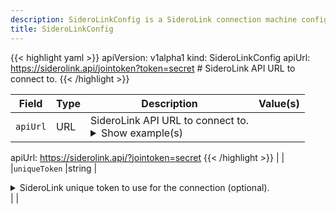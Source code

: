 ```yaml
---
description: SideroLinkConfig is a SideroLink connection machine configuration document.
title: SideroLinkConfig
---
```


<!-- markdownlint-disable -->









{{< highlight yaml >}}
apiVersion: v1alpha1
kind: SideroLinkConfig
apiUrl: https://siderolink.api/jointoken?token=secret # SideroLink API URL to connect to.
{{< /highlight >}}


| Field | Type | Description | Value(s) |
|-------|------|-------------|----------|
|`apiUrl` |URL |SideroLink API URL to connect to. <details><summary>Show example(s)</summary>{{< highlight yaml >}}
apiUrl: https://siderolink.api/?jointoken=secret
{{< /highlight >}}</details> | |
|`uniqueToken` |string |<details><summary>SideroLink unique token to use for the connection (optional).</summary><br />This value is overridden with META key UniqueMachineToken.</details>  | |






